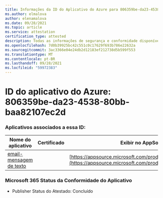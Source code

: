 ```yaml
---
title: Informações da ID do Aplicativo do Azure para 806359be-da23-4538-80bb-baa82107ec2d
ms.author: elmalova
author: elenamalova
ms.date: 09/28/2021
ms.topic: article
ms.service: attestation
certification_type: attested
description: Todas as informações de segurança e conformidade disponíveis para 806359be-da23-4538-80bb-baa82107ec2d.
ms.openlocfilehash: 7d0b39925bc42c551c0c17629f693b786e22632a
ms.sourcegitcommit: 3ac3366e04e24db2d12183ef212738d5b599f553
ms.translationtype: MT
ms.contentlocale: pt-BR
ms.lasthandoff: 09/28/2021
ms.locfileid: "59972383"
---
```

# <a name="azure-app-id-806359be-da23-4538-80bb-baa82107ec2d"></a>ID do aplicativo do Azure: 806359be-da23-4538-80bb-baa82107ec2d


### <a name="apps-associated-with-this-id"></a>Aplicativos associados a essa ID:
| **Nome do aplicativo** | **Certificado** | **Exibir no AppSource** |
|--------------|---------------|-----------------------|
| [email-mensagem de texto](https://docs.microsoft.com/microsoft-365-app-certification/forward/WA200003086) |  | [https://appsource.microsoft.com/product/office/WA200003086](https://appsource.microsoft.com/product/office/WA200003086) |

### <a name="microsoft-365-app-compliance-status"></a>Microsoft 365 Status da Conformidade do Aplicativo
- Publisher Status do Atestado: Concluído
